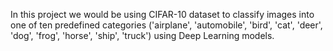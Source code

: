In this project we would be using CIFAR-10 dataset to classify images into one of ten predefined categories ('airplane', 'automobile', 'bird', 'cat', 'deer', 'dog', 'frog', 'horse', 'ship', 'truck') using Deep Learning models.
